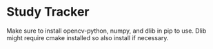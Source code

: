 
# Study Tracker
Make sure to install opencv-python, numpy, and dlib in pip to use. Dlib might require cmake installed so also install if necessary.


